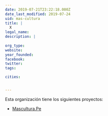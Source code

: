 ```yaml
---
date: 2019-07-21T23:22:18.000Z
date_last_modified: 2019-07-24
uid: mas-cultura
title: |
  X
legal_name: 
description: |
  
org_type: 
website: 
year_founded: 
facebook: 
twitter: 
tags:

cities: 


---
```


Esta organización tiene los siguientes proyectos:

- [Mascultura.Pe](/proyectos/mascultura-pe)
